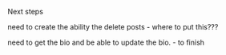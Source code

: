 Next steps

need to create the ability the delete posts - where to put this???

need to get the bio and be able to update the bio. - to finish
